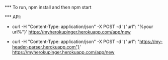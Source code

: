 *** To run, npm install and then npm start <br/>


*** API: </br>

* curl -H "Content-Type: application/json" -X POST -d '{"url": "%your url%"}' https://myherokupinger.herokuapp.com/app/new <br/>

* curl -H "Content-Type: application/json" -X POST -d '{"url": "https://my-header-parser.herokuapp.com"}' https://myherokupinger.herokuapp.com/app/new <br/>